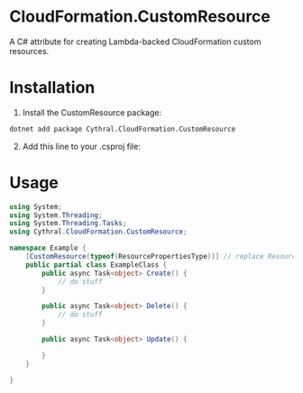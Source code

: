 # CloudFormation.CustomResource
A C# attribute for creating Lambda-backed CloudFormation custom resources.  

# Installation

1. Install the CustomResource package:
```bash
dotnet add package Cythral.CloudFormation.CustomResource
```

2. Add this line to your .csproj file:

# Usage
```csharp
using System;
using System.Threading;
using System.Threading.Tasks;
using Cythral.CloudFormation.CustomResource;

namespace Example {
    [CustomResource(typeof(ResourcePropertiesType))] // replace ResourcePropertiesType with the name of your ResourceProperties model
    public partial class ExampleClass {
        public async Task<object> Create() {
            // do stuff
        }

        public async Task<object> Delete() {
            // do stuff
        }

        public async Task<object> Update() {

        }
    }

}
```